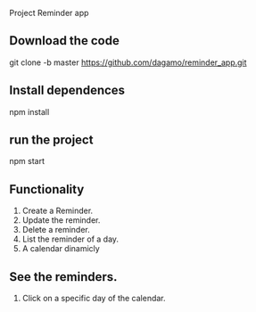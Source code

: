 
Project Reminder app
## Download the code

git clone -b master https://github.com/dagamo/reminder_app.git

## Install dependences

npm install

## run the project
npm start

## Functionality
1) Create a Reminder.
2) Update the reminder.
3) Delete a reminder.
4) List the reminder of a day.
5) A calendar dinamicly

## See the reminders.
1) Click on a specific day of the calendar.

